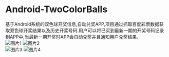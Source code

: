 # Android-TwoColorBalls
基于Android系统的双色球开奖信息,自动兑奖APP,项目通过抓取百度彩票数据获取双色球开奖结果以及历史开奖号码.用户可以将已买到最新一期的开奖号码记录到APP中,当最新一期开奖时APP会自动兑奖并且通知用户兑奖结果.<br>
![图片1](https://github.com/nosleeps/Android-TwoColorBalls/raw/master/img/1480.png)
![图片2](https://github.com/nosleeps/Android-TwoColorBalls/raw/master/img/2480.png)<br>
![图片3](https://github.com/nosleeps/Android-TwoColorBalls/raw/master/img/3480.png)
![图片4](https://github.com/nosleeps/Android-TwoColorBalls/raw/master/img/4480.png)

